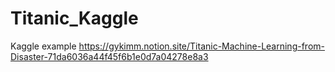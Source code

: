 # Titanic_Kaggle
Kaggle example
https://gykimm.notion.site/Titanic-Machine-Learning-from-Disaster-71da6036a44f45f6b1e0d7a04278e8a3
